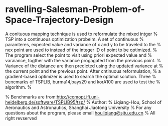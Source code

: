 # ravelling-Salesman-Problem-of-Space-Trajectory-Design
 A conituous mapping technique is used to reformulate the mixed intger
% TSP into a continuous optimization probelm. A set of continuous
% paramteres, expected value and variance  of x and y to be traveled to the
% nex point are used to instead of the integer ID of point to be optimized.
% The program select the point to visit using priori expected value and
% varaiance, togther with the variance progagated from the previous point.
% Variance of the distance are then predicted using the updated variance at
% the current point and the previous point. After cntinuous reformulation,
% a gradient-based optimizer is used to search the optimal solution. Three
% bencmarks of TSPLIB, burma14,bays29 and korA100 are used to test the
% algorithm.
%

% Benchmarks are from:http://comopt.ifi.uni-heidelberg.de/software/TSPLIB95/tsp/ 
% Author: 
%  Liqiang-Hou, School of Aeronautics and Astronautics, Shanghai Jiaotong University
% For any questions about the program, please email houliqiang@sjtu.edu.cn
% All right revserved

